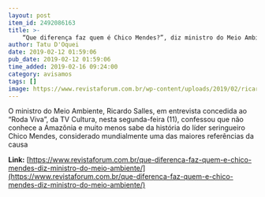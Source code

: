 ```yaml
---
layout: post
item_id: 2492086163
title: >-
    “Que diferença faz quem é Chico Mendes?”, diz ministro do Meio Ambiente
author: Tatu D'Oquei
date: 2019-02-12 01:59:06
pub_date: 2019-02-12 01:59:06
time_added: 2019-02-16 09:24:00
category: avisamos
tags: []
image: https://www.revistaforum.com.br/wp-content/uploads/2019/02/ricardosalless.png
---
```


O ministro do Meio Ambiente, Ricardo Salles, em entrevista concedida ao “Roda Viva”, da TV Cultura, nesta segunda-feira (11), confessou que não conhece a Amazônia e muito menos sabe da história do líder seringueiro Chico Mendes, considerado mundialmente uma das maiores referências da causa

**Link:** [https://www.revistaforum.com.br/que-diferenca-faz-quem-e-chico-mendes-diz-ministro-do-meio-ambiente/](https://www.revistaforum.com.br/que-diferenca-faz-quem-e-chico-mendes-diz-ministro-do-meio-ambiente/)


